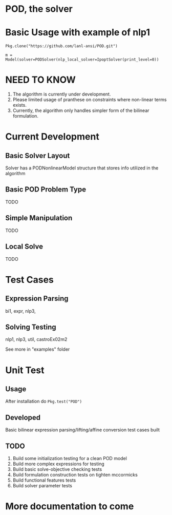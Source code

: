 # POD, the solver

# Basic Usage with example of nlp1
`Pkg.clone("https://github.com/lanl-ansi/POD.git")`

`m = Model(solver=PODSolver(nlp_local_solver=IpoptSolver(print_level=0))`

# NEED TO KNOW
1. The algorithm is currently under development.
2. Please limited usage of pranthese on constraints where non-linear terms exists.
3. Currently, the algorithm only handles simpler form of the bilinear formulation.

# Current Development
## Basic Solver Layout
Solver has a PODNonlinearModel structure that stores info utilized in the algorithm
## Basic POD Problem Type
TODO
## Simple Manipulation
TODO
## Local Solve
TODO

# Test Cases
## Expression Parsing
bi1, expr, nlp3,
## Solving Testing
nlp1, nlp3, util, castroEx02m2

See more in "examples" folder

# Unit Test
## Usage
After installation do `Pkg.test("POD")`
## Developed
Basic bilinear expression parsing/lifting/affine conversion test cases built
## TODO
1. Build some initialization testing for a clean POD model
2. Build more complex expressions for testing
3. Build basic solve-objective checking tests
4. Build formulation construction tests on tighten mccormicks
5. Build functional features tests
6. Build solver parameter tests

# More documentation to come

